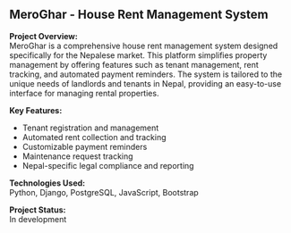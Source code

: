 ## MeroGhar - House Rent Management System

**Project Overview:**  
MeroGhar is a comprehensive house rent management system designed specifically for the Nepalese market. This platform simplifies property management by offering features such as tenant management, rent tracking, and automated payment reminders. The system is tailored to the unique needs of landlords and tenants in Nepal, providing an easy-to-use interface for managing rental properties.

**Key Features:**
- Tenant registration and management
- Automated rent collection and tracking
- Customizable payment reminders
- Maintenance request tracking
- Nepal-specific legal compliance and reporting

**Technologies Used:**  
Python, Django, PostgreSQL, JavaScript, Bootstrap

**Project Status:**  
In development
